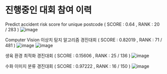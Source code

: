 

# 진행중인 대회 참여 이력

Predict accident risk score for unique postcode ( SCORE : 0.64 , RANK : 20 / 283 )
![image](https://user-images.githubusercontent.com/69743938/172154090-fec8ef84-1596-4571-8779-18b41bcef956.png)

Computer Vision 이상치 탐지 알고리즘 경진대회 ( SCORE : 0.82019 , RANK : 71 / 481 )
![image](https://user-images.githubusercontent.com/69743938/172152824-a65f3447-1c21-4473-a352-315438bfad90.png)
![image](https://user-images.githubusercontent.com/69743938/172152981-c7814f6c-6e64-4ffa-9b12-5f2ae491dff9.png)


생육 환경 최적화 경진대회 ( SCORE : 0.15606 , RANK : 25 / 136 )
![image](https://user-images.githubusercontent.com/69743938/172153090-98a6e77e-bdc6-4218-9bb4-f75cd490c173.png)

수화 이미지 분류 경진대회 ( SCORE : 0.97222 , RANK : 16 / 150 )
![image](https://user-images.githubusercontent.com/69743938/172153237-b25dd76a-07e0-42a9-b7b3-1b6edd0f5b74.png)


